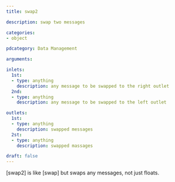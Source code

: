 ```yaml
---
title: swap2

description: swap two messages

categories:
- object

pdcategory: Data Management 

arguments:

inlets:
  1st:
  - type: anything
    description: any message to be swapped to the right outlet
  2nd:
  - type: anything
    description: any message to be swapped to the left outlet

outlets:
  1st:
  - type: anything
    description: swapped messages
  2st:
  - type: anything
    description: swapped massages

draft: false
---
```


[swap2] is like [swap] but swaps any messages, not just floats.
